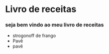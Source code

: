 # Livro de receitas

### seja bem vindo ao meu livro de receitas

- strogonoff de frango
- Pavê
- pavê